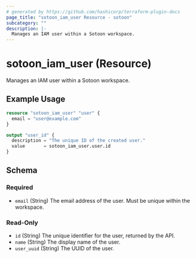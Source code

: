 ```yaml
---
# generated by https://github.com/hashicorp/terraform-plugin-docs
page_title: "sotoon_iam_user Resource - sotoon"
subcategory: ""
description: |-
  Manages an IAM user within a Sotoon workspace.
---
```


# sotoon_iam_user (Resource)

Manages an IAM user within a Sotoon workspace.

## Example Usage

```terraform
resource "sotoon_iam_user" "user" {
  email = "user@example.com"
}

output "user_id" {
  description = "The unique ID of the created user."
  value       = sotoon_iam_user.user.id
}
```

<!-- schema generated by tfplugindocs -->
## Schema

### Required

- `email` (String) The email address of the user. Must be unique within the workspace.

### Read-Only

- `id` (String) The unique identifier for the user, returned by the API.
- `name` (String) The display name of the user.
- `user_uuid` (String) The UUID of the user.
